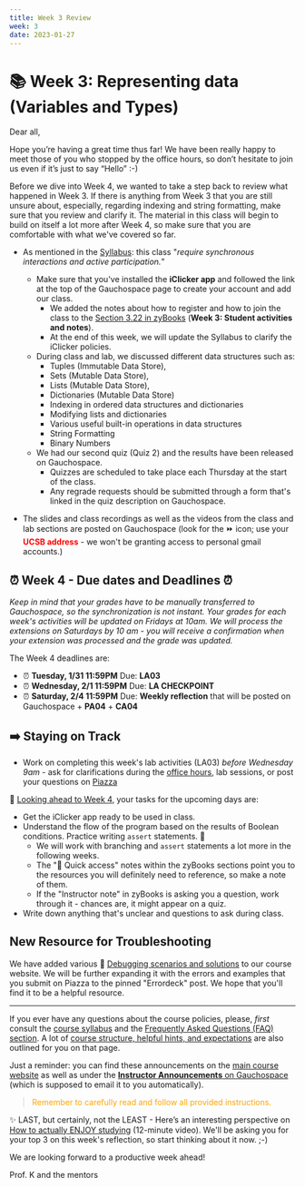 ```yaml
---
title: Week 3 Review 
week: 3
date: 2023-01-27
---
```


# 📚 Week 3: Representing data (Variables and Types) 

Dear all,

Hope you’re having a great time thus far! 
We have been really happy to meet those of you who stopped by the office hours, so don’t hesitate to join us even if it’s just to say “Hello” :-)

Before we dive into Week 4, we wanted to take a step back to review what happened in Week 3.
If there is anything from Week 3 that you are still unsure about, especially, regarding indexing and string formatting, make sure that you review and clarify it. The material in this class will begin to build on itself a lot more after Week 4, so make sure that you are comfortable with what we've covered so far. 

* As mentioned in the [Syllabus]({{site.url}}/{{site.baseurl}}/about#online-class): this class "_require synchronous interactions and active participation._" 
    - Make sure that you've installed the **iClicker app** and followed the link at the top of the Gauchospace page to create your account and add our class. 
        - We added the notes about how to register and how to join the class to the [Section 3.22 in zyBooks](https://learn.zybooks.com/zybook/UCSBCMPSCW8KharitonovaSpring2022/chapter/3/section/22) (**Week 3: Student activities and notes**).
        - At the end of this week, we will update the Syllabus to clarify the iClicker policies.
    - During class and lab, we discussed different data structures such as:
        - Tuples (Immutable Data Store), 
        - Sets (Mutable Data Store),
        - Lists (Mutable Data Store),
        - Dictionaries (Mutable Data Store)
        - Indexing in ordered data structures and dictionaries
        - Modifying lists and dictionaries
        - Various useful built-in operations in data structures
        - String Formatting
        - Binary Numbers
    - We had our second quiz (Quiz 2) and the results have been released on Gauchospace. 
        - Quizzes are scheduled to take place each Thursday at the start of the class.
        - Any regrade requests should be submitted through a form that's linked in the quiz description on Gauchospace.

* The slides and class recordings as well as the videos from the class and lab sections are posted on Gauchospace (look for the ⏩ icon; use your <span style="color:red">**UCSB address**</span> - we won't be granting access to personal gmail accounts.)

## ⏰ Week 4 - Due dates and Deadlines ⏰

_Keep in mind that your grades have to be manually transferred to Gauchospace, so the synchronization is not instant. 
Your grades for each week's activities will be updated on Fridays at 10am. We will process the extensions on Saturdays by 10 am - you will receive a confirmation when your extension was processed and the grade was updated._

The Week 4 deadlines are:
* ⏰ **Tuesday, 1/31 11:59PM** Due: **LA03**
* ⏰ **Wednesday, 2/1 11:59PM** Due: **LA CHECKPOINT**
* ⏰ **Saturday, 2/4 11:59PM** Due: **Weekly reflection** that will be posted on Gauchospace + **PA04** + **CA04**


## ➡️    Staying on Track

* Work on completing this week's lab activities (LA03) _before Wednesday 9am_ - ask for clarifications during the [office hours]({{site.url}}/{{site.baseurl}}/schedule/), lab sessions, or post your questions on [Piazza]({{site.aux_links.Piazza}}) 

🔮 [Looking ahead to Week 4]({{site.url}}/{{site.baseurl}}/calendar#week-4), your tasks for the upcoming days are:
* Get the iClicker app ready to be used in class.
* Understand the flow of the program based on the results of Boolean conditions. Practice writing `assert` statements. 💎
    - We will work with branching and `assert` statements a lot more in the following weeks.
    - The "📎 Quick access" notes within the zyBooks sections point you to the resources you will definitely need to reference, so make a note of them.
    - If the "Instructor note" in zyBooks is asking you a question, work through it - chances are, it might appear on a quiz.
* Write down anything that's unclear and questions to ask during class.

## New Resource for Troubleshooting

We have added various 🐛 [Debugging scenarios and solutions]({{site.url}}/{{site.baseurl}}/ref/debug) to our course website. 
We will be further expanding it with the errors and examples that you submit on Piazza to the pinned "Errordeck" post.
We hope that you'll find it to be a helpful resource.

---

If you ever have any questions about the course policies, please, _first_ consult the [course syllabus]({{site.url}}/{{site.baseurl}}/about) and the [Frequently Asked Questions (FAQ) section]({{site.url}}/{{site.baseurl}}/faq). A lot of [course structure, helpful hints, and expectations]({{site.url}}/{{site.baseurl}}/faq/#weekly-pattern-and-planning-your-work) are also outlined for you on that page.

Just a reminder: you can find these announcements on the [main course website]({{site.url}}/{{site.baseurl}}/) as well as under the [**Instructor Announcements** on Gauchospace](https://gauchospace.ucsb.edu/courses/mod/forum/view.php?id=1014718) (which is supposed to email it to you automatically).

> <span style="color:orange"> Remember to carefully read and follow all provided instructions.</span>

✨ LAST, but certainly, not the LEAST - Here’s an interesting perspective on [How to actually ENJOY studying](https://www.youtube.com/watch?v=s_Chsfe7Ic8&ab_channel=UnJadedJade) (12-minute video). We'll be asking you for your top 3 on this week's reflection, so start thinking about it now. ;-)

We are looking forward to a productive week ahead!

Prof. K and the mentors

